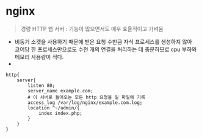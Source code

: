 # nginx

> 경량 HTTP 웹 서버 : 기능이 많으면서도 매우 효율적이고 가벼움

* 비동기 소켓을 사용하기 때문에 받은 요청 수만큼 자식 프로세스를 생성하지 않아 코어당 한 프로세스만으로도 수천 개의 연결을 처리하는 데 충분하므로 cpu 부하와 메모리 사용량이 적다.
* 



```nginx
http{
    server{
        listen 80;
        server_name example.com;
        # 이 서버로 들어오는 모든 http 요청을 밑 파일에 기록
        access_log /var/log/nginx/example.com.log;
        location ^~/admin/{
            index index.php;
        }
    }
}
```

